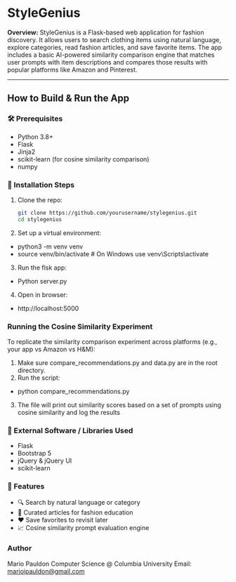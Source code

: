 # StyleGenius

**Overview:** StyleGenius is a Flask-based web application for fashion discovery. It allows users to search clothing items using natural language, explore categories, read fashion articles, and save favorite items. The app includes a basic AI-powered similarity comparison engine that matches user prompts with item descriptions and compares those results with popular platforms like Amazon and Pinterest.

---
## How to Build & Run the App

### 🛠️ Prerequisites

- Python 3.8+
- Flask
- Jinja2
- scikit-learn (for cosine similarity comparison)
- numpy

### 🔧 Installation Steps

1. Clone the repo:
   ```bash
   git clone https://github.com/yourusername/stylegenius.git
   cd stylegenius
2. Set up a virtual environment:
- python3 -m venv venv
- source venv/bin/activate  # On Windows use venv\Scripts\activate
3. Run the flsk app:
- Python server.py

4. Open in browser:
- http://localhost:5000

### Running the Cosine Similarity Experiment

To replicate the similarity comparison experiment across platforms (e.g., your app vs Amazon vs H&M):

1. Make sure compare_recommendations.py and data.py are in the root directory.
2. Run the script: 
- python compare_recommendations.py
3. The file will print out similarity scores based on a set of prompts using cosine similarity and log the results

### 🔗 External Software / Libraries Used
- Flask
- Bootstrap 5
- jQuery & jQuery UI
- scikit-learn

### 📌 Features
- 🔍 Search by natural language or category
- 📰 Curated articles for fashion education
- ❤️ Save favorites to revisit later
- 📈 Cosine similarity prompt evaluation engine

### Author
Mario Pauldon
Computer Science @ Columbia University
Email: marioipauldon@gmail.com
